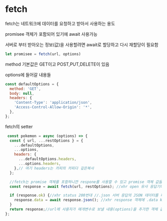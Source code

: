 # fetch

fetch는 네트워크에 데이터를 요청하고 받아서 사용하는 용도

promisee 객체가 포함되어 있기에 await 사용가능

서버로 부터 받아오는 정보(값)을 사용할려면 await로 할당하고 다시 재할당이 필요함 

```js
let promisee = fetch(url, options)
```
method 기본값은 GET이고 POST,PUT,DELETE이 있음

options에 들어갈 내용들
```js
const defaultOptions = {
  method: 'GET',
  body: null,
  headers: {
    'Content-Type': 'application/json',
    'Access-Control-Allow-Origin': '*',
  },
};
```
fetch의 setter
```js
 const pokemon = async (options) => {
  const { url, ...restOptions } = {
    ...defaultOptions,
    ...options,
    headers: {
      ...defaultOptions.headers,
      ...options.headers,
    },// 여기 headers는 카피의 카피다 깊은복사
  };

  //fetch는 promise 객체를 포함하니깐 respone를 사용할 수 있고 promise 객체 값을 repone에 담는것
  const response = await fetch(url, restOptions); //xhr open 유사 응답기다리고 결과값 받아서 할당

  if (response.ok) {//xhr status 200번대 //.json 서버 응답의 JSON 데이터를 파싱하여 JavaScript 객체로 변환
    response.data = await response.json(); //xhr response 객체에 .data key를 추가하고 거기에 값을 할당 []없애고 안에 객체들을 할당한다
  }
  return response;//url에 사용자가 매개변수로 보낼 내용(options)을 추가한 객체 값들을 배열로 가지고 
};
```
